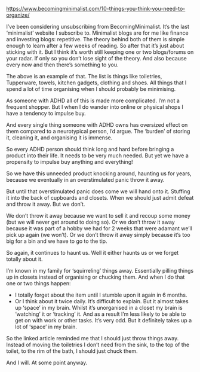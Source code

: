
https://www.becomingminimalist.com/10-things-you-think-you-need-to-organize/

I’ve been considering unsubscribing from BecomingMinimalist. It’s the last ‘minimalist’ website I subscribe to. Minimalist blogs are for me like finance and investing blogs: repetitive. The theory behind both of them is simple enough to learn after a few weeks of reading. So after that it’s just about sticking with it. But I think it’s worth still keeping one or two blogs/forums on your radar. If only so you don’t lose sight of the theory. And also because every now and then there’s something to you.

The above is an example of that. The list is things like toiletries, Tupperware, towels, kitchen gadgets, clothing and shoes. All things that I spend a lot of time organising when I should probably be minimising. 

As someone with ADHD all of this is made more complicated. I’m not a frequent shopper. But I when I do wander into online or physical shops I have a tendency to impulse buy. 

And every single thing someone with ADHD owns has oversized effect on them compared to a neurotypical person, I’d argue. The ‘burden’ of storing it, cleaning it, and organising it is immense.

So every ADHD person should think long and hard before bringing a product into their life. It needs to be very much needed. But yet we have a propensity to impulse buy anything and everything!

So we have this unneeded product knocking around, haunting us for years, because we eventually in an overstimulated panic throw it away.

But until that overstimulated panic does come we will hand onto it. Stuffing it into the back of cupboards and closets. When we should just admit defeat and throw it away. But we don’t.

We don’t throw it away because we want to sell it and recoup some money (but we will never get around to doing so). Or we don’t throw it away because it was part of a hobby we had for 2 weeks that were adamant we’ll pick up again (we won’t). Or we don’t throw it away simply because it’s too big for a bin and we have to go to the tip.

So again, it continues to haunt us. Well it either haunts us or we forget totally about it.

I’m known in my family for ‘squirreling’ things away. Essentially pilling things up in closets instead of organising or chucking them. And when I do that one or two things happen:
- I totally forget about the item until I stumble upon it again in 6 months.
- Or I think about it twice daily. It’s difficult to explain. But it almost takes up ‘space’ in my brain. Whilst it’s unorganised in a closet my brain is ‘watching’ it or ‘tracking’ it. And as a result I’m less likely to be able to get on with work or other tasks. It’s very odd. But it definitely takes up a lot of ‘space’ in my brain.

So the linked article reminded me that I should just throw things away. Instead of moving the toiletries I don’t need from the sink, to the top of the toilet, to the rim of the bath, I should just chuck them.

And I will. At some point anyway.
